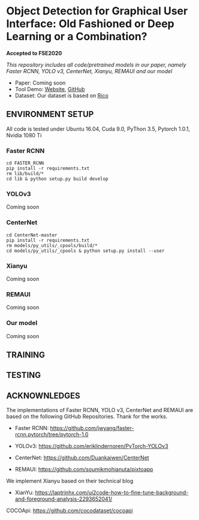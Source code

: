 # Object Detection for Graphical User Interface: Old Fashioned or Deep Learning or a Combination?

**Accepted to FSE2020**

*This repository includes all code/pretrained models in our paper, namely Faster RCNN, YOLO v3, CenterNet, Xianyu, REMAUI and our model*

- Paper: Coming soon
- Tool Demo: [Website](http://uied.online), [GitHub](https://github.com/MulongXie/UIED-WebAPP)
- Dataset: Our dataset is based on [Rico](https://interactionmining.org/rico)



## ENVIRONMENT SETUP

All code is tested under Ubuntu 16.04, Cuda 9.0, PyThon 3.5, Pytorch 1.0.1, Nvidia 1080 Ti

### Faster RCNN

```
cd FASTER_RCNN
pip install -r requirements.txt
rm lib/build/*
cd lib & python setup.py build develop
```

### YOLOv3

Coming soon


### CenterNet

```
cd CenterNet-master
pip install -r requirements.txt
rm models/py_utils/_cpools/build/*
cd models/py_utils/_cpools & python setup.py install --user
```

### Xianyu

Coming soon


### REMAUI

Coming soon


### Our model

Coming soon


## TRAINING

## TESTING


## ACKNOWNLEDGES

The implementations of Faster RCNN, YOLO v3, CenterNet and REMAUI are based on the following GitHub Repositories. Thank for the works.

- Faster RCNN: https://github.com/jwyang/faster-rcnn.pytorch/tree/pytorch-1.0

- YOLOv3: https://github.com/eriklindernoren/PyTorch-YOLOv3

- CenterNet: https://github.com/Duankaiwen/CenterNet

- REMAUI: https://github.com/soumikmohianuta/pixtoapp

We implement Xianyu based on their technical blog

- XianYu: https://laptrinhx.com/ui2code-how-to-fine-tune-background-and-foreground-analysis-2293652041/

COCOApi: https://github.com/cocodataset/cocoapi
